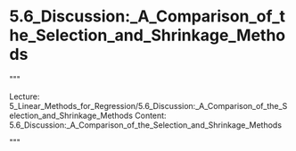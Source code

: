 # 5.6_Discussion:_A_Comparison_of_the_Selection_and_Shrinkage_Methods

"""

Lecture: 5_Linear_Methods_for_Regression/5.6_Discussion:_A_Comparison_of_the_Selection_and_Shrinkage_Methods
Content: 5.6_Discussion:_A_Comparison_of_the_Selection_and_Shrinkage_Methods

"""

